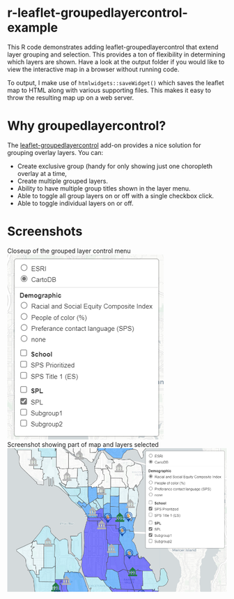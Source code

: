 # r-leaflet-groupedlayercontrol-example
This R code demonstrates adding leaflet-groupedlayercontrol that extend layer grouping and selection. This provides a ton of flexibility in determining which layers are shown. Have a look at the output folder if you would like to view the interactive map  in a browser without running code. 

To output, I make use of `htmlwidgets::saveWidget()` which saves the leaflet map to HTML along with various supporting files. This makes it easy to throw the resulting map up on a web server.

# Why groupedlayercontrol?
The [leaflet-groupedlayercontrol](https://github.com/ismyrnow/leaflet-groupedlayercontrol) add-on provides a nice solution for grouping overlay layers. You can:
- Create exclusive group (handy for only showing just one choropleth overlay at a time,
- Create multiple grouped layers. 
- Ability to have multiple group titles shown in the layer menu.
- Able to toggle all group layers on or off with a single checkbox click. 
- Able to toggle individual layers on or off.

# Screenshots
<div> Closeup of the grouped layer control menu</div>
  <img src="https://github.com/data-sea/r-leaflet-groupedlayercontrol-example/blob/d676f46c9fc89bb764c6f875e5ff499ba83baebc/images/screenshot1.PNG"></img>

<div> Screenshot showing part of map and layers selected</div>
  <img src="https://github.com/data-sea/r-leaflet-groupedlayercontrol-example/blob/d676f46c9fc89bb764c6f875e5ff499ba83baebc/images/screenshot2.PNG"></img>

